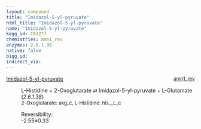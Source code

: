 ```yaml
---
layout: compound
title: "Imidazol-5-yl-pyruvate"
html_title: "Imidazol-5-yl-pyruvate"
name: "Imidazol-5-yl-pyruvate"
kegg_id: C03277
chemistries: amn1_rev
enzymes: 2.6.1.38
native: false
bigg_id:
indirect_via:
---
```

<dl><dt class="rs-product"><a class="link-dark" data-bs-html="true" data-bs-title="KEGG: C03277" data-bs-toggle="tooltip" href="{{ site.url }}{{ site.baseurl }}/compounds/C03277">Imidazol-5-yl-pyruvate</a><span style="float: right; max-width: 40%"><a class="link-dark opacity-50" href="{{ site.url }}{{ site.baseurl }}/chemistries/amn1_rev" style="font-size: small; word-wrap: anywhere;">amn1_rev</a></span></dt><dd><p>L-Histidine + 2-Oxoglutarate ⇄ Imidazol-5-yl-pyruvate + L-Glutamate (<i>2.6.1.38</i>)<br/><span style="font-size: small;"><span data-bs-html="true" data-bs-title="KEGG: C00026" data-bs-toggle="tooltip">2-Oxoglutarate</span>: akg_c, <span data-bs-html="true" data-bs-title="KEGG: C00135" data-bs-toggle="tooltip">L-Histidine</span>: his__L_c</span><br/><div class="reversibility_info">Reversibility: <div class="progress" style="flex-direction: row-reverse;"><div aria-valuemax="10" aria-valuemin="0" aria-valuenow="-2.5503604748000184" class="progress-bar bg-success" role="progressbar" style="width: 25.50%"></div><div aria-valuemax="10" aria-valuemin="0" aria-valuenow="-2.5503604748000184" class="progress-bar bg-warning" role="progressbar" style="width: 3.30%"></div></div><span>-2.55±0.33</span><div class="progress"><div aria-valuemax="10" aria-valuemin="0" aria-valuenow="-2.5503604748000184" class="progress-bar bg-danger" role="progressbar" style="width: 0%"></div></div></div></p><dl></dl></dd></dl>